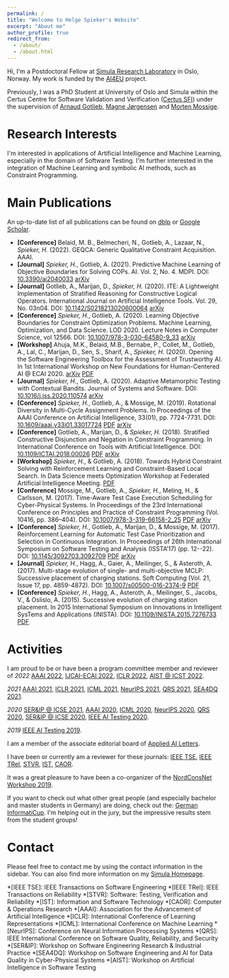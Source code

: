 ```yaml
---
permalink: /
title: "Welcome to Helge Spieker's Website"
excerpt: "About me"
author_profile: true
redirect_from: 
  - /about/
  - /about.html
---
```


Hi, I'm a Postdoctoral Fellow at [Simula Research Laboratory](https://www.simula.no/) in Oslo, Norway.
My work is funded by the [AI4EU](https://www.ai4eu.eu/) project.

Previously, I was a PhD Student at University of Oslo and Simula within the Certus Centre for Software Validation and Verification ([Certus SFI](http://www.certus-sfi.no/)) under the supervision of [Arnaud Gotlieb](https://www.simula.no/people/arnaud), [Magne Jørgensen](https://www.simula.no/people/magnej) and [Morten Mossige](https://www.uis.no/nb/profile/1578).

Research Interests
======

I'm interested in applications of Artificial Intelligence and Machine Learning, especially in the domain of Software Testing. 
I'm further interested in the integration of Machine Learning and symbolic AI methods, such as Constraint
Programming.

Main Publications
======

An up-to-date list of all publications can be found on [dblp](https://dblp.org/pid/169/5121) or [Google Scholar](https://scholar.google.com/citations?user=SMvVsioAAAAJ&hl=en&oi=ao).

* **[Conference]** 	Belaid, M. B., Belmecheri, N., Gotlieb, A., Lazaar, N., _Spieker, H._ (2022). GEQCA: Generic Qualitative Constraint Acquisition. AAAI.
* **[Journal]** _Spieker, H._, Gotlieb, A. (2021). 	Predictive Machine Learning of Objective Boundaries for Solving COPs. AI. Vol. 2, No. 4. MDPI. DOI: [10.3390/ai2040033](http://dx.doi.org/10.3390/ai2040033) [arXiv](https://arxiv.org/abs/2111.03160)
* **[Journal]** Gotlieb, A., Marijan, D., _Spieker, H._ (2020). ITE: A Lightweight Implementation of Stratified Reasoning for Constructive Logical Operators. International Journal on Artificial Intelligence Tools. Vol. 29, No. 03n04. DOI: [10.1142/S0218213020600064](https://doi.org/10.1142/S0218213020600064)
[arXiv](https://arxiv.org/abs/1811.03906)
* **[Conference]** _Spieker, H._, Gotlieb, A. (2020). Learning Objective Boundaries for Constraint Optimization Problems. Machine Learning, Optimization, and Data Science. LOD 2020. Lecture Notes in Computer Science, vol 12566. DOI: [10.1007/978-3-030-64580-9_33](https://doi.org/10.1007/978-3-030-64580-9_33) [arXiv](https://arxiv.org/abs/2006.11560)
* **[Workshop]** Ahuja, M.K., Belaid, M.B., Bernabe, P., Collet, M., Gotlieb, A., Lal, C., Marijan, D., Sen, S., Sharif, A., _Spieker, H._ (2020). Opening the Software Engineering Toolbox for the Assessment of Trustworthy AI. In 1st International Workshop on New Foundations for Human-Centered AI @ ECAI 2020. [arXiv](https://arxiv.org/abs/2007.07768) [PDF](http://ceur-ws.org/Vol-2659/ahuja.pdf)
* **[Journal]** _Spieker, H._, Gotlieb, A. (2020). Adaptive Metamorphic Testing with Contextual Bandits. Journal of Systems and Software. DOI: [10.1016/j.jss.2020.110574](https://doi.org/10.1016/j.jss.2020.110574) [arXiv](https://arxiv.org/abs/1910.00262)
* **[Conference]** _Spieker, H._, Gotlieb, A., & Mossige, M. (2019). Rotational Diversity in Multi-Cycle Assignment Problems. In Proceedings of the AAAI Conference on Artificial Intelligence, 33(01), pp. 7724-7731. DOI: [10.1609/aaai.v33i01.33017724](https://doi.org/10.1609/aaai.v33i01.33017724)
[PDF](files/Spieker_et_al._-_2019_-_Rotational_Diversity_in_Multi-Cycle_Assignment_Problems.pdf) 
[arXiv](https://arxiv.org/abs/1811.03496)
* **[Conference]** Gotlieb, A., Marijan, D., & _Spieker, H._ (2018). Stratified Constructive Disjunction and Negation in Constraint Programming. In International Conference on Tools with Artificial Intelligence. DOI: [10.1109/ICTAI.2018.00026](https://doi.org/10.1109/ICTAI.2018.00026)
[PDF](files/Gotlieb_Marijan_Spieker_-_2018_-_Stratified_Constructive_Disjunction_and_Negation_in_Constraint_Programming.pdf) 
[arXiv](https://arxiv.org/abs/1811.03906v1)
* **[Workshop]** _Spieker, H._, & Gotlieb, A. (2018). Towards Hybrid Constraint Solving with Reinforcement Learning and Constraint-Based Local Search. In Data Science meets Optimization Workshop at Federated Artificial Intelligence Meeting.
[PDF](files/Spieker_Gotlieb_-_2018_-_Towards_Hybrid_Constraint_Solving_with_Reinforcement_Learning_and_Constraint-Based_Local_Search.pdf)
* **[Conference]** Mossige, M., Gotlieb, A., _Spieker, H._, Meling, H., & Carlsson, M. (2017). Time-Aware Test Case Execution Scheduling for Cyber-Physical Systems. In Proceedings of the 23rd International Conference on Principles and Practice of Constraint Programming (Vol. 10416, pp. 386–404). DOI: [10.1007/978-3-319-66158-2\_25](https://doi.org/10.1007/978-3-319-66158-2_25)
[PDF](files/Mossige_et_al._-_2017_-_Time-Aware_Test_Case_Execution_Scheduling_for_Cyber-Physical_Systems.pdf) 
[arXiv](https://arxiv.org/abs/1902.04627)
* **[Conference]** _Spieker, H._, Gotlieb, A., Marijan, D., & Mossige, M. (2017). Reinforcement Learning for Automatic Test Case Prioritization and Selection in Continuous Integration. In Proceedings of 26th International Symposium on Software Testing and Analysis (ISSTA’17) (pp. 12--22). DOI: [10.1145/3092703.3092709](https://doi.org/10.1145/3092703.3092709) 
[PDF](files/Spieker_et_al._-_2017_-_Reinforcement_Learning_for_Automatic_Test_Case_Prioritization_and_Selection_in_Continuous_Integration.pdf) 
[arXiv](https://arxiv.org/abs/1811.04122)
* **[Journal]** _Spieker, H._, Hagg, A., Gaier, A., Meilinger, S., & Asteroth, A. (2017). Multi-stage evolution of single- and multi-objective MCLP: Successive placement of charging stations. Soft Computing (Vol. 21, Issue 17, pp. 4859-4872). DOI: [10.1007/s00500-016-2374-9](https://doi.org/10.1007/s00500-016-2374-9)
[PDF](files/Spieker_et_al._-_2017_-_Multi-stage_evolution_of_single-_and_multi-objective_MCLP.pdf)
* **[Conference]** _Spieker, H._, Hagg, A., Asteroth, A., Meilinger, S., Jacobs, V., & Oslislo, A. (2015). Successive evolution of charging station placement. In 2015 International Symposium on Innovations in Intelligent SysTems and Applications (INISTA). DOI: [10.1109/INISTA.2015.7276733](https://doi.org/10.1109/INISTA.2015.7276733)
[PDF](files/Spieker_et_al._-_2015_-_Successive_evolution_of_charging_station_placement.pdf)

Activities
======

I am proud to be or have been a program committee member and reviewer of 
*2022*
[AAAI 2022](https://aaai.org/Conferences/AAAI-22/),
[IJCAI-ECAI 2022](https://ijcai-22.org/),
[ICLR 2022](https://iclr.cc/Conferences/2022/),
[AIST @ ICST 2022](https://icst2022.vrain.upv.es/home/aist-2022).

*2021*
[AAAI 2021](https://aaai.org/Conferences/AAAI-21/), 
[ICLR 2021](https://iclr.cc/Conferences/2021/), 
[ICML 2021](https://icml.cc/Conferences/2021), 
[NeurIPS 2021](https://nips.cc/Conferences/2021/), 
[QRS 2021](https://qrs21.techconf.org/), 
[SEA4DQ 2021](https://sea4dq.github.io/).

*2020*
[SER&IP @ ICSE 2021](https://dumari.github.io/serip2021/), 
[AAAI 2020](https://aaai.org/Conferences/AAAI-20/), 
[ICML 2020](https://icml.cc/Conferences/2020), 
[NeurIPS 2020](https://nips.cc/Conferences/2020/), 
[QRS 2020](https://qrs20.techconf.org/), 
[SER&IP @ ICSE 2020](https://dumari.github.io/serip2020/), 
[IEEE AI Testing 2020](http://ieeeaitests.com/).

*2019*
[IEEE AI Testing 2019](http://ieeeaitests.com/).

I am a member of the associate editorial board of [Applied AI Letters](https://onlinelibrary.wiley.com/journal/26895595).

I have been or currently am a reviewer for these journals: 
[IEEE TSE](https://www.computer.org/csdl/journal/ts), 
[IEEE TRel](https://rs.ieee.org/publications/transactions-on-reliability.html), 
[STVR](https://onlinelibrary.wiley.com/journal/10991688), 
[IST](https://www.journals.elsevier.com/information-and-software-technology), 
[CAOR](https://www.journals.elsevier.com/computers-and-operations-research).

It was a great pleasure to have been a co-organizer of the [NordConsNet Workshop 2019](https://nordconsnet19.github.io/).

If you want to check out what other great people (and especially bachelor and master students in Germany) are doing, check out the: [German InformatiCup](https://gi.de/informaticup).
I'm helping out in the jury, but the impressive results stem from the student groups!

Contact
======
Please feel free to contact me by using the contact information in the sidebar.
You can also find more information on my [Simula Homepage](https://www.simula.no/people/helge).

*[IEEE TSE]: IEEE Transactions on Software Engineering
*[IEEE TRel]: IEEE Transactions on Reliability
*[STVR]: Software: Testing, Verification and Reliability
*[IST]: Information and Software Technology
*[CAOR]: Computer & Operations Research
*[AAAI]: Association for the Advancement of Artificial Intelligence
*[ICLR]: International Conference of Learning Representations
*[ICML]: International Conference on Machine Learning
*[NeurIPS]: Conference on Neural Information Processing Systems
*[QRS]: IEEE International Conference on Software Quality, Reliability, and Security
*[SER&IP]: Workshop on Software Engineering Research & Industrial Practice
*[SEA4DQ]: Workshop on Software Engineering and AI for Data Quality in Cyber-Physical Systems
*[AIST]: Workshop on Artificial Intelligence in Software Testing
